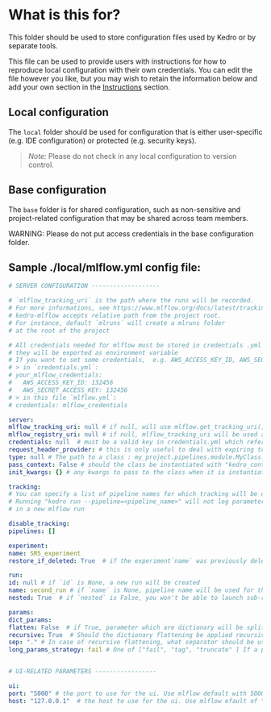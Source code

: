 # What is this for?

This folder should be used to store configuration files used by Kedro or by separate tools.

This file can be used to provide users with instructions for how to reproduce local configuration with their own credentials. You can edit the file however you like, but you may wish to retain the information below and add your own section in the [Instructions](#Instructions) section.

## Local configuration

The `local` folder should be used for configuration that is either user-specific (e.g. IDE configuration) or protected (e.g. security keys).

> *Note:* Please do not check in any local configuration to version control.

## Base configuration

The `base` folder is for shared configuration, such as non-sensitive and project-related configuration that may be shared across team members.

WARNING: Please do not put access credentials in the base configuration folder.

## Sample ./local/mlflow.yml config file:
```yml
# SERVER CONFIGURATION -------------------

# `mlflow_tracking_uri` is the path where the runs will be recorded.
# For more informations, see https://www.mlflow.org/docs/latest/tracking.html#where-runs-are-recorded
# kedro-mlflow accepts relative path from the project root.
# For instance, default `mlruns` will create a mlruns folder
# at the root of the project

# All credentials needed for mlflow must be stored in credentials .yml as a dict
# they will be exported as environment variable
# If you want to set some credentials,  e.g. AWS_ACCESS_KEY_ID, AWS_SECRET_ACCESS_KEY
# > in `credentials.yml`:
# your_mlflow_credentials:
#   AWS_ACCESS_KEY_ID: 132456
#   AWS_SECRET_ACCESS_KEY: 132456
# > in this file `mlflow.yml`:
# credentials: mlflow_credentials

server:
mlflow_tracking_uri: null # if null, will use mlflow.get_tracking_uri() as a default
mlflow_registry_uri: null # if null, mlflow_tracking_uri will be used as mlflow default
credentials: null  # must be a valid key in credentials.yml which refers to a dict of sensitive mlflow environment variables (password, tokens...). See top of the file.
request_header_provider: # this is only useful to deal with expiring token, see https://github.com/Galileo-Galilei/kedro-mlflow/issues/357
type: null # The path to a class : my_project.pipelines.module.MyClass. Should inherit from https://github.com/mlflow/mlflow/blob/master/mlflow/tracking/request_header/abstract_request_header_provider.py#L4
pass_context: False # should the class be instantiated with "kedro_context" argument?
init_kwargs: {} # any kwargs to pass to the class when it is instantiated

tracking:
# You can specify a list of pipeline names for which tracking will be disabled
# Running "kedro run --pipeline=<pipeline_name>" will not log parameters
# in a new mlflow run

disable_tracking:
pipelines: []

experiment:
name: SR5_experiment
restore_if_deleted: True  # if the experiment`name` was previously deleted experiment, should we restore it?

run:
id: null # if `id` is None, a new run will be created
name: second_run # if `name` is None, pipeline name will be used for the run name
nested: True  # if `nested` is False, you won't be able to launch sub-runs inside your nodes

params:
dict_params:
flatten: False  # if True, parameter which are dictionary will be splitted in multiple parameters when logged in mlflow, one for each key.
recursive: True  # Should the dictionary flattening be applied recursively (i.e for nested dictionaries)? Not use if `flatten_dict_params` is False.
sep: "." # In case of recursive flattening, what separator should be used between the keys? E.g. {hyperaparam1: {p1:1, p2:2}} will be logged as hyperaparam1.p1 and hyperaparam1.p2 in mlflow.
long_params_strategy: fail # One of ["fail", "tag", "truncate" ] If a parameter is above mlflow limit (currently 250), what should kedro-mlflow do? -> fail, set as a tag instead of a parameter, or truncate it to its 250 first letters?


# UI-RELATED PARAMETERS -----------------

ui:
port: "5000" # the port to use for the ui. Use mlflow default with 5000.
host: "127.0.0.1"  # the host to use for the ui. Use mlflow efault of "127.0.0.1".
```